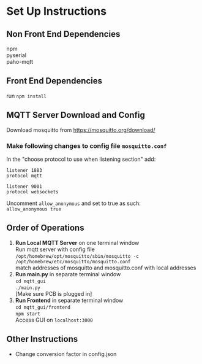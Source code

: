 # Set Up Instructions
  
## Non Front End Dependencies
npm \
pyserial \
paho-mqtt 

## Front End Dependencies
run `npm install` 

## MQTT Server Download and Config
Download mosquitto from https://mosquitto.org/download/

### Make following changes to config file `mosquitto.conf`
In the "choose protocol to use when listening section" add:
```
listener 1883
protocol mqtt

listener 9001
protocol websockets
```

Uncomment `allow_anonymous` and set to true as such:\
`allow_anonymous true`


## Order of Operations
1. **Run Local MQTT Server** on one terminal window\
   Run mqtt server with config file 
   `/opt/homebrew/opt/mosquitto/sbin/mosquitto -c /opt/homebrew/etc/mosquitto/mosquitto.conf`\
   match addresses of mosquitto and mosquitto.conf with local addresses
2. **Run main.py** in separate terminal window\
   `cd mqtt_gui`\
   `./main.py`\
    [Make sure PCB is plugged in]
3. **Run Frontend** in separate terminal window\
   `cd mqtt_gui/frontend`\
   `npm start`\
    Access GUI on `localhost:3000`


## Other Instructions
- Change conversion factor in config.json
   
   
   
